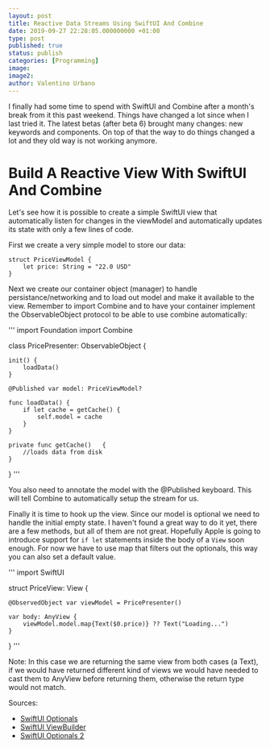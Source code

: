 ```yaml
---
layout: post
title: Reactive Data Streams Using SwiftUI And Combine
date: 2019-09-27 22:28:05.000000000 +01:00
type: post
published: true
status: publish
categories: [Programming]
image:
image2:
author: Valentino Urbano
---
```


I finally had some time to spend with SwiftUI and Combine after a month's break from it this past weekend. Things have changed a lot since when I last tried it. The latest betas (after beta 6) brought many changes: new keywords and components. On top of that the way to do things changed a lot and they old way is not working anymore.

# Build A Reactive View With SwiftUI And Combine

Let's see how it is possible to create a simple SwiftUI view that automatically listen for changes in the viewModel and automatically updates its state with only a few lines of code.

First we create a very simple model to store our data:

```
struct PriceViewModel {
    let price: String = "22.0 USD"
}
```

Next we create our container object (manager) to handle persistance/networking and to load out model and make it available to the view. Remember to import Combine and to have your container implement the ObservableObject protocol to be able to use combine automatically:

'''
import Foundation
import Combine

class PricePresenter: ObservableObject {

    init() {
        loadData()
    }

    @Published var model: PriceViewModel?

    func loadData() {
        if let cache = getCache() {
            self.model = cache
        }
    }

    private func getCache()   {
        //loads data from disk
    }

}
'''

You also need to annotate the model with the @Published keyboard. This will tell Combine to automatically setup the stream for us.

Finally it is time to hook up the view. Since our model is optional we need to handle the initial empty state. I haven't found a great way to do it yet, there are a few methods, but all of them are not great. Hopefully Apple is going to introduce support for `if let` statements inside the body of a `View` soon enough. For now we have to use map that filters out the optionals, this way you can also set a default value.

'''
import SwiftUI

struct PriceView: View {

    @ObservedObject var viewModel = PricePresenter()

    var body: AnyView {
        viewModel.model.map{Text($0.price)} ?? Text("Loading...")
    }

}
'''

Note: In this case we are returning the same view from both cases (a Text), if we would have returned different kind of views we would have needed to cast them to AnyView before returning them, otherwise the return type would not match.

Sources:

- [SwiftUI Optionals][1]
- [SwiftUI ViewBuilder][2]
- [SwiftUI Optionals 2][3]

[1]: https://stackoverflow.com/questions/56605815/conditional-rendering-with-optionals-in-swiftui
[2]: https://developer.apple.com/documentation/swiftui/viewbuilder
[3]: https://medium.com/q42-engineering/swiftui-optionals-ead04edd439f
